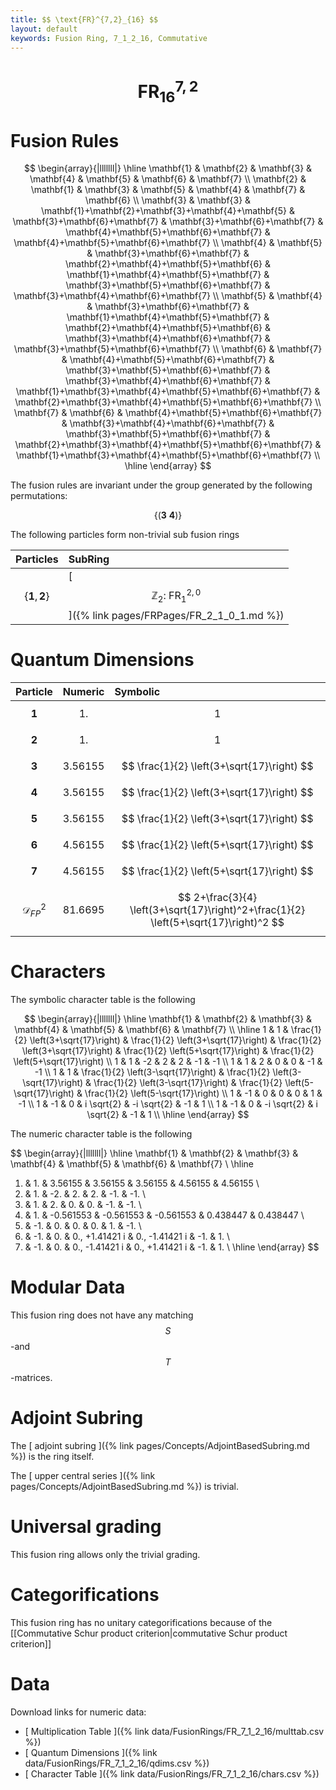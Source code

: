 ```yaml
---
title: $$ \text{FR}^{7,2}_{16} $$
layout: default
keywords: Fusion Ring, 7_1_2_16, Commutative
---
```

# $$ \text{FR}^{7,2}_{16} $$


# Fusion Rules

$$
\begin{array}{|lllllll|}
\hline
 \mathbf{1} & \mathbf{2} & \mathbf{3} & \mathbf{4} & \mathbf{5} & \mathbf{6} & \mathbf{7} \\
 \mathbf{2} & \mathbf{1} & \mathbf{3} & \mathbf{5} & \mathbf{4} & \mathbf{7} & \mathbf{6} \\
 \mathbf{3} & \mathbf{3} & \mathbf{1}+\mathbf{2}+\mathbf{3}+\mathbf{4}+\mathbf{5} & \mathbf{3}+\mathbf{6}+\mathbf{7} & \mathbf{3}+\mathbf{6}+\mathbf{7} & \mathbf{4}+\mathbf{5}+\mathbf{6}+\mathbf{7} & \mathbf{4}+\mathbf{5}+\mathbf{6}+\mathbf{7} \\
 \mathbf{4} & \mathbf{5} & \mathbf{3}+\mathbf{6}+\mathbf{7} & \mathbf{2}+\mathbf{4}+\mathbf{5}+\mathbf{6} & \mathbf{1}+\mathbf{4}+\mathbf{5}+\mathbf{7} & \mathbf{3}+\mathbf{5}+\mathbf{6}+\mathbf{7} & \mathbf{3}+\mathbf{4}+\mathbf{6}+\mathbf{7} \\
 \mathbf{5} & \mathbf{4} & \mathbf{3}+\mathbf{6}+\mathbf{7} & \mathbf{1}+\mathbf{4}+\mathbf{5}+\mathbf{7} & \mathbf{2}+\mathbf{4}+\mathbf{5}+\mathbf{6} & \mathbf{3}+\mathbf{4}+\mathbf{6}+\mathbf{7} & \mathbf{3}+\mathbf{5}+\mathbf{6}+\mathbf{7} \\
 \mathbf{6} & \mathbf{7} & \mathbf{4}+\mathbf{5}+\mathbf{6}+\mathbf{7} & \mathbf{3}+\mathbf{5}+\mathbf{6}+\mathbf{7} & \mathbf{3}+\mathbf{4}+\mathbf{6}+\mathbf{7} & \mathbf{1}+\mathbf{3}+\mathbf{4}+\mathbf{5}+\mathbf{6}+\mathbf{7} & \mathbf{2}+\mathbf{3}+\mathbf{4}+\mathbf{5}+\mathbf{6}+\mathbf{7} \\
 \mathbf{7} & \mathbf{6} & \mathbf{4}+\mathbf{5}+\mathbf{6}+\mathbf{7} & \mathbf{3}+\mathbf{4}+\mathbf{6}+\mathbf{7} & \mathbf{3}+\mathbf{5}+\mathbf{6}+\mathbf{7} & \mathbf{2}+\mathbf{3}+\mathbf{4}+\mathbf{5}+\mathbf{6}+\mathbf{7} & \mathbf{1}+\mathbf{3}+\mathbf{4}+\mathbf{5}+\mathbf{6}+\mathbf{7} \\
\hline
\end{array}
$$


The fusion rules are invariant under the group generated by the following permutations:

$$ \left\{(\mathbf{3} \ \mathbf{4})\right\} $$


The following particles form non-trivial sub fusion rings

| Particles | SubRing |
| :------ | :------ |
| $$ \{\mathbf{1},\mathbf{2}\} $$ | [ $$ \mathbb{Z}_2:\ \text{FR}^{2,0}_{1} $$ ]({% link pages/FRPages/FR_2_1_0_1.md %}) |


# Quantum Dimensions

| Particle | Numeric | Symbolic |
| :------ | :------ | :------ |
| $$ \mathbf{1} $$ | $$ 1. $$ | $$ 1 $$ |
| $$ \mathbf{2} $$ | $$ 1. $$ | $$ 1 $$ |
| $$ \mathbf{3} $$ | $$ 3.56155 $$ | $$ \frac{1}{2} \left(3+\sqrt{17}\right) $$ |
| $$ \mathbf{4} $$ | $$ 3.56155 $$ | $$ \frac{1}{2} \left(3+\sqrt{17}\right) $$ |
| $$ \mathbf{5} $$ | $$ 3.56155 $$ | $$ \frac{1}{2} \left(3+\sqrt{17}\right) $$ |
| $$ \mathbf{6} $$ | $$ 4.56155 $$ | $$ \frac{1}{2} \left(5+\sqrt{17}\right) $$ |
| $$ \mathbf{7} $$ | $$ 4.56155 $$ | $$ \frac{1}{2} \left(5+\sqrt{17}\right) $$ |
| $$ \mathcal{D}_{FP}^2 $$ | $$ 81.6695 $$ | $$ 2+\frac{3}{4} \left(3+\sqrt{17}\right)^2+\frac{1}{2} \left(5+\sqrt{17}\right)^2 $$ |

# Characters

The symbolic character table is the following

$$
\begin{array}{|lllllll|}
\hline
 \mathbf{1} & \mathbf{2} & \mathbf{3} & \mathbf{4} & \mathbf{5} & \mathbf{6} & \mathbf{7} \\
\hline
 1 & 1 & \frac{1}{2} \left(3+\sqrt{17}\right) & \frac{1}{2} \left(3+\sqrt{17}\right) & \frac{1}{2} \left(3+\sqrt{17}\right) & \frac{1}{2} \left(5+\sqrt{17}\right) & \frac{1}{2} \left(5+\sqrt{17}\right) \\
 1 & 1 & -2 & 2 & 2 & -1 & -1 \\
 1 & 1 & 2 & 0 & 0 & -1 & -1 \\
 1 & 1 & \frac{1}{2} \left(3-\sqrt{17}\right) & \frac{1}{2} \left(3-\sqrt{17}\right) & \frac{1}{2} \left(3-\sqrt{17}\right) & \frac{1}{2} \left(5-\sqrt{17}\right) & \frac{1}{2} \left(5-\sqrt{17}\right) \\
 1 & -1 & 0 & 0 & 0 & 1 & -1 \\
 1 & -1 & 0 & i \sqrt{2} & -i \sqrt{2} & -1 & 1 \\
 1 & -1 & 0 & -i \sqrt{2} & i \sqrt{2} & -1 & 1 \\
\hline
\end{array}
$$

The numeric character table is the following

$$
\begin{array}{|lllllll|}
\hline
 \mathbf{1} & \mathbf{2} & \mathbf{3} & \mathbf{4} & \mathbf{5} & \mathbf{6} & \mathbf{7} \\
\hline
 1. & 1. & 3.56155 & 3.56155 & 3.56155 & 4.56155 & 4.56155 \\
 1. & 1. & -2. & 2. & 2. & -1. & -1. \\
 1. & 1. & 2. & 0. & 0. & -1. & -1. \\
 1. & 1. & -0.561553 & -0.561553 & -0.561553 & 0.438447 & 0.438447 \\
 1. & -1. & 0. & 0. & 0. & 1. & -1. \\
 1. & -1. & 0. & 0.\, +1.41421 i & 0.\, -1.41421 i & -1. & 1. \\
 1. & -1. & 0. & 0.\, -1.41421 i & 0.\, +1.41421 i & -1. & 1. \\
\hline
\end{array}
$$

# Modular Data

This fusion ring does not have any matching $$ S $$-and $$ T $$-matrices.

# Adjoint Subring

The [ adjoint subring ]({% link pages/Concepts/AdjointBasedSubring.md %}) is the ring itself.

The [ upper central series ]({% link pages/Concepts/AdjointBasedSubring.md %}) is trivial.

# Universal grading

This fusion ring allows only the trivial grading.

# Categorifications

This fusion ring has no unitary categorifications because of the [[Commutative Schur product criterion|commutative Schur product criterion]]

# Data

Download links for numeric data:

* [ Multiplication Table ]({% link data/FusionRings/FR_7_1_2_16/multtab.csv %})
* [ Quantum Dimensions ]({% link data/FusionRings/FR_7_1_2_16/qdims.csv %})
* [ Character Table ]({% link data/FusionRings/FR_7_1_2_16/chars.csv %})